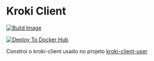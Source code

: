 # Kroki Client 

[![Build Image](https://github.com/luizgsbraz/kroki-client-docker/actions/workflows/build-image.yml/badge.svg)](https://github.com/luizgsbraz/kroki-client-docker/actions/workflows/build-image.yml)

[![Deploy To Docker Hub](https://github.com/luizgsbraz/kroki-client-docker/actions/workflows/deploy.yml/badge.svg)](https://github.com/luizgsbraz/kroki-client-docker/actions/workflows/deploy.yml)

Constroi o kroki-client usado no projeto [kroki-client-user](https://github.com/luizgsbraz/kroki-client-user)
